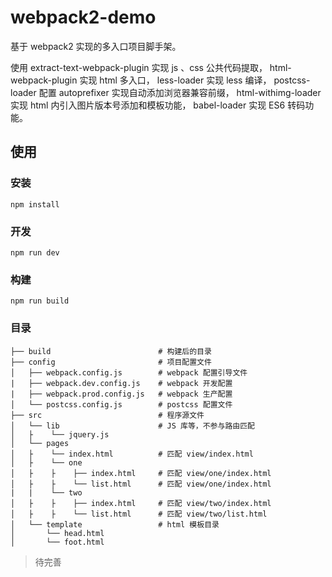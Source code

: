 # webpack2-demo

基于 webpack2 实现的多入口项目脚手架。

使用 extract-text-webpack-plugin 实现 js 、css 公共代码提取，
html-webpack-plugin 实现 html 多入口，
less-loader 实现 less 编译，
postcss-loader 配置 autoprefixer 实现自动添加浏览器兼容前缀，
html-withimg-loader 实现 html 内引入图片版本号添加和模板功能，
babel-loader 实现 ES6 转码功能。

## 使用

### 安装

```
npm install
```

### 开发

```
npm run dev
```

### 构建

```
npm run build
```

### 目录

```
├── build                        # 构建后的目录
├── config                       # 项目配置文件
│   ├── webpack.config.js        # webpack 配置引导文件
|   ├── webpack.dev.config.js    # webpack 开发配置
|   ├── webpack.prod.config.js   # webpack 生产配置
│   └── postcss.config.js        # postcss 配置文件
├── src                          # 程序源文件
│   └── lib                      # JS 库等，不参与路由匹配      
│   ├    └── jquery.js 
│   └── pages                
│   ├    └── index.html          # 匹配 view/index.html
│   ├    └── one         
│   ├    ├    ├── index.html     # 匹配 view/one/index.html
│   ├    ├    └── list.html      # 匹配 view/one/index.html
|   |    └── two
│   ├    ├    ├── index.html     # 匹配 view/two/index.html
│   ├    ├    └── list.html      # 匹配 view/two/list.html
│   └── template                 # html 模板目录
│       └── head.html         
│       └── foot.html            
```

> 待完善
